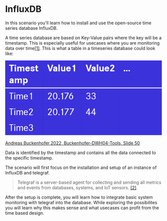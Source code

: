 # InfluxDB
In this scenario you'll learn how to install and use the open-source time series database InfluxDB.

A time series database are based on Key-Value pairs where the key will be a timestamp. This is especially useful for usecases where you are monitoring data over time[[1]](https://github.com/influxdata/influxdb).
This is what a table in a timeseries database could look like:

![Example Table](./assets/influxdb.png)

[Andreas Buckenhofer,2022, Buckenhofer-DWH04-Tools, Slide 50](https://elearning.dhbw-stuttgart.de/moodle/pluginfile.php/452774/mod_resource/content/1/Buckenhofer-DWH04-Tools.pdf)

Data is identified by the timestamp and contains all the data connected to the specific timestamp.

The scenario will first focus on the installation and setup of an instance of InfluxDB and telegraf.

>  Telegraf is a server-based agent for collecting and sending all metrics and events from databases, systems, and IoT sensors. [[2]](https://www.influxdata.com/time-series-platform/telegraf/). 

After the setup is complete, you will learn how to integrate basic system monitoring with telegraf into the database. While exploring the possibilites you will learn why this makes sense and what usecases can profit from the time based design.